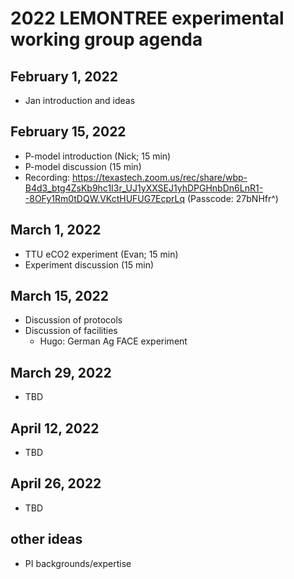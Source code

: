 # 2022 LEMONTREE experimental working group agenda

## February 1, 2022
- Jan introduction and ideas

## February 15, 2022
- P-model introduction (Nick; 15 min)
- P-model discussion (15 min)
- Recording: https://texastech.zoom.us/rec/share/wbp-B4d3_btg4ZsKb9hc1I3r_UJ1yXXSEJ1yhDPGHnbDn6LnR1--8OFy1Rm0tDQW.VKctHUFUG7EcprLq (Passcode: 27bNHfr^)

## March 1, 2022
- TTU eCO2 experiment (Evan; 15 min)
- Experiment discussion (15 min)

## March 15, 2022
- Discussion of protocols
- Discussion of facilities
	- Hugo: German Ag FACE experiment

## March 29, 2022
- TBD

## April 12, 2022
- TBD

## April 26, 2022
- TBD

## other ideas
- PI backgrounds/expertise